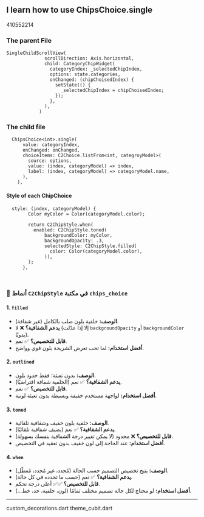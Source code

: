## I learn how to use ChipsChoice<T>.single
410552214
### The parent File
  ```
  SingleChildScrollView(
                scrollDirection: Axis.horizontal,
                child: CategoryChipWidget(
                  categoryIndex: _selectedChipIndex,
                  options: state.categories,
                  onChanged: (chipChoisedIndex) {
                    setState(() {
                      _selectedChipIndex = chipChoisedIndex;
                    });
                  },
                ),
              )
  ```

 ### The child file
  ```
    ChipsChoice<int>.single(
        value: categoryIndex,
        onChanged: onChanged,
        choiceItems: C2Choice.listFrom<int, categroyModel>(
          source: options,
          value: (index, categoryModel) => index,
          label: (index, categoryModel) => categoryModel.name,
        ),
      ),
  ```
#### Style of each ChipChoice
  ```
    style: (index, categoryModel) {
          Color myColor = Color(categoryModel.color);

          return C2ChipStyle.when(
            enabled: C2ChipStyle.toned(
                backgroundColor: myColor,
                backgroundOpacity: .3,
                selectedStyle: C2ChipStyle.filled(
                  color: Color(categoryModel.color),
                )),
          );
        },

        
  ```

  ### 🧩 أنماط `C2ChipStyle` في مكتبة `chips_choice`

#### 1. `filled`
- **الوصف:** خلفية بلون صلب بالكامل (غير شفافة).
- **يدعم الشفافية؟** ❌ لا (إلا إذا عدّلت `backgroundOpacity` أو `backgroundColor` يدويًا).
- **قابل للتخصيص؟** ✅ نعم.
- **أفضل استخدام:** لما تحب تعرض الشريحة بلون قوي وواضح.

#### 2. `outlined`
- **الوصف:** بدون تعبئة؛ فقط حدود بلون.
- **يدعم الشفافية؟** ✅ نعم (الخلفية شفافة افتراضيًا).
- **قابل للتخصيص؟** ✅ نعم.
- **أفضل استخدام:** لواجهة مستخدم خفيفة وبسيطة بدون تعبئة لونية.

#### 3. `toned`
- **الوصف:** خلفية بلون خفيف وشفافية تلقائية.
- **يدعم الشفافية؟** ✅ نعم (يضيف شفافية تلقائيًا).
- **قابل للتخصيص؟** ❌ محدود (لا يمكن تغيير درجة الشفافية بنفسك بسهولة).
- **أفضل استخدام:** عند الحاجة إلى لون خفيف بدون تعقيد في التخصيص.

#### 4. `when`
- **الوصف:** يتيح تخصيص التصميم حسب الحالة (مُحدد، غير مُحدد، مُعطّل).
- **يدعم الشفافية؟** ✅ نعم (حسب ما تحدده في كل حالة).
- **قابل للتخصيص؟** ✅✅ أعلى درجة تحكم.
- **أفضل استخدام:** لو محتاج لكل حالة تصميم مختلف تمامًا (لون، خلفية، حد، خط...).


----------------------------------------------------

custom_decorations.dart
theme_cubit.dart

